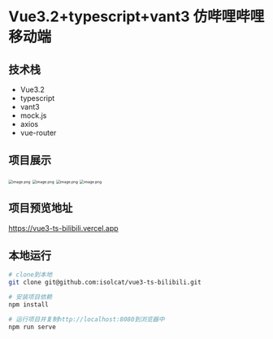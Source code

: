 # Vue3.2+typescript+vant3 仿哔哩哔哩移动端

## 技术栈

- Vue3.2
- typescript
- vant3
- mock.js
- axios
- vue-router

## 项目展示

<img src="https://pic.rmb.bdstatic.com/bjh/931ae0bdc4c6966e543985986baf8c75.png" alt="image.png" style="zoom:50%;" />

<img src="https://pic.rmb.bdstatic.com/bjh/77bc6754b5b2f72230377d399ab810b2.png" alt="image.png" style="zoom:50%;" />

<img src="https://pic.rmb.bdstatic.com/bjh/31c4ea25ef48c3f32a602da7c14caf98.png" alt="image.png" style="zoom:50%;" />

<img src="https://pic.rmb.bdstatic.com/bjh/d5ca60679843beb7eaee353488fbc0aa.png" alt="image.png" style="zoom:50%;" />

## 项目预览地址

https://vue3-ts-bilibili.vercel.app



## 本地运行

```bash
# clone到本地
git clone git@github.com:isolcat/vue3-ts-bilibili.git

# 安装项目依赖
npm install

# 运行项目并复制http://localhost:8080到浏览器中
npm run serve
```

